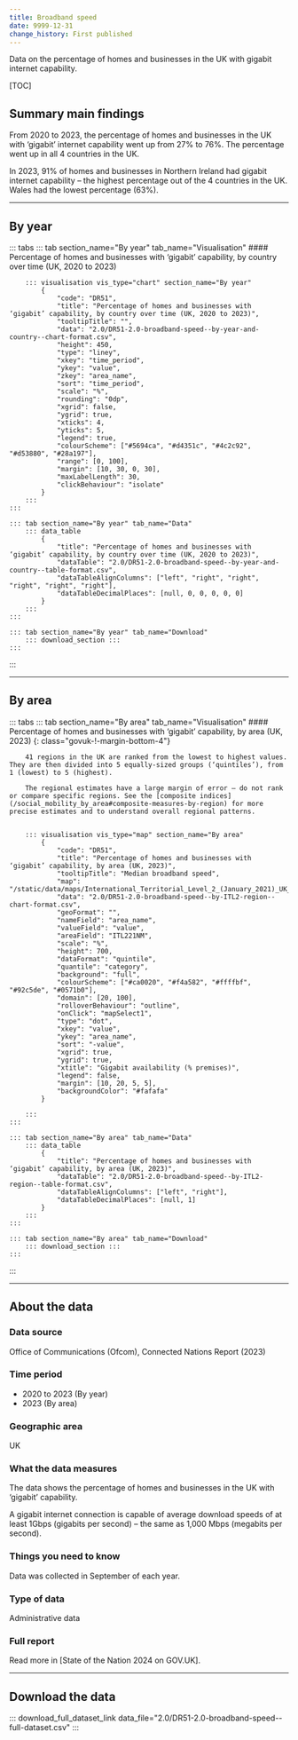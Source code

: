 ```yaml
---
title: Broadband speed
date: 9999-12-31
change_history: First published
---
```


Data on the percentage of homes and businesses in the UK with gigabit internet capability.

[TOC]

## Summary main findings

From 2020 to 2023, the percentage of homes and businesses in the UK with ‘gigabit’ internet capability went up from 27% to 76%. The percentage went up in all 4 countries in the UK. 

In 2023, 91% of homes and businesses in Northern Ireland had gigabit internet capability – the highest percentage out of the 4 countries in the UK. Wales had the lowest percentage (63%).

---

## By year

::: tabs
    ::: tab section_name="By year" tab_name="Visualisation"
        #### Percentage of homes and businesses with ‘gigabit’ capability, by country over time (UK, 2020 to 2023)

        ::: visualisation vis_type="chart" section_name="By year"
            {
                "code": "DR51",
                "title": "Percentage of homes and businesses with ‘gigabit’ capability, by country over time (UK, 2020 to 2023)",
                "tooltipTitle": "",
                "data": "2.0/DR51-2.0-broadband-speed--by-year-and-country--chart-format.csv",
                "height": 450,
                "type": "liney",
                "xkey": "time_period",
                "ykey": "value",
                "zkey": "area_name",
                "sort": "time_period",
                "scale": "%",
                "rounding": "0dp",
                "xgrid": false,
                "ygrid": true,
                "xticks": 4,
                "yticks": 5,
                "legend": true,
                "colourScheme": ["#5694ca", "#d4351c", "#4c2c92", "#d53880", "#28a197"],
                "range": [0, 100],
                "margin": [10, 30, 0, 30],
                "maxLabelLength": 30,
                "clickBehaviour": "isolate"
            }
        :::
    :::

    ::: tab section_name="By year" tab_name="Data"
        ::: data_table
            {
                "title": "Percentage of homes and businesses with ‘gigabit’ capability, by country over time (UK, 2020 to 2023)",
                "dataTable": "2.0/DR51-2.0-broadband-speed--by-year-and-country--table-format.csv",
                "dataTableAlignColumns": ["left", "right", "right", "right", "right", "right"],
                "dataTableDecimalPlaces": [null, 0, 0, 0, 0, 0]
            }
        :::
    :::

    ::: tab section_name="By year" tab_name="Download"
        ::: download_section :::
    :::
:::

---

## By area

::: tabs
    ::: tab section_name="By area" tab_name="Visualisation"
        #### Percentage of homes and businesses with ‘gigabit’ capability, by area (UK, 2023) {: class="govuk-!-margin-bottom-4"}

        41 regions in the UK are ranked from the lowest to highest values. They are then divided into 5 equally-sized groups (‘quintiles’), from 1 (lowest) to 5 (highest).
                
        The regional estimates have a large margin of error – do not rank or compare specific regions. See the [composite indices](/social_mobility_by_area#composite-measures-by-region) for more precise estimates and to understand overall regional patterns.


        ::: visualisation vis_type="map" section_name="By area"
            {
                "code": "DR51",
                "title": "Percentage of homes and businesses with ‘gigabit’ capability, by area (UK, 2023)",
                "tooltipTitle": "Median broadband speed",
                "map": "/static/data/maps/International_Territorial_Level_2_(January_2021)_UK_BUC.json",
                "data": "2.0/DR51-2.0-broadband-speed--by-ITL2-region--chart-format.csv",
                "geoFormat": "",
                "nameField": "area_name",
                "valueField": "value",
                "areaField": "ITL221NM",
                "scale": "%",
                "height": 700,
                "dataFormat": "quintile",
                "quantile": "category",
                "background": "full",
                "colourScheme": ["#ca0020", "#f4a582", "#ffffbf", "#92c5de", "#0571b0"],
                "domain": [20, 100],
                "rolloverBehaviour": "outline",
                "onClick": "mapSelect1",
                "type": "dot",
                "xkey": "value",
                "ykey": "area_name",
                "sort": "-value",
                "xgrid": true,
                "ygrid": true,
                "xtitle": "Gigabit availability (% premises)",
                "legend": false,
                "margin": [10, 20, 5, 5],
                "backgroundColor": "#fafafa"
            }
                
        :::
    :::

    ::: tab section_name="By area" tab_name="Data"
        ::: data_table
            {
                "title": "Percentage of homes and businesses with ‘gigabit’ capability, by area (UK, 2023)",
                "dataTable": "2.0/DR51-2.0-broadband-speed--by-ITL2-region--table-format.csv",
                "dataTableAlignColumns": ["left", "right"],
                "dataTableDecimalPlaces": [null, 1]
            }
        :::
    :::

    ::: tab section_name="By area" tab_name="Download"
        ::: download_section :::
    :::
:::

---

## About the data

### Data source
Office of Communications (Ofcom), Connected Nations Report (2023)

### Time period
* 2020 to 2023 (By year)
* 2023 (By area)

### Geographic area
UK

### What the data measures
The data shows the percentage of homes and businesses in the UK with ‘gigabit’ capability.

A gigabit internet connection is capable of average download speeds of at least 1Gbps (gigabits per second) – the same as 1,000 Mbps (megabits per second). 

### Things you need to know
Data was collected in September of each year.

### Type of data
Administrative data

### Full report
Read more in [State of the Nation 2024 on GOV.UK].

---

## Download the data

::: download_full_dataset_link data_file="2.0/DR51-2.0-broadband-speed--full-dataset.csv" :::
